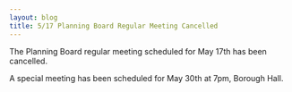 ```yaml
---
layout: blog
title: 5/17 Planning Board Regular Meeting Cancelled 
---
```

The Planning Board regular meeting scheduled for May 17th has been cancelled. 

A special meeting has been scheduled for May 30th at 7pm, Borough Hall. 
